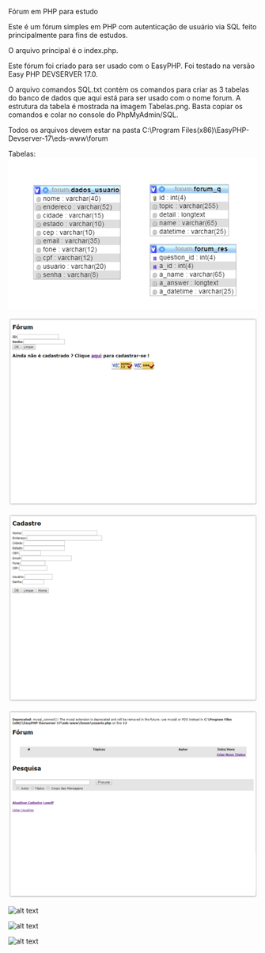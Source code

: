 Fórum em PHP para estudo

Este é um fórum simples em PHP com autenticação de usuário via SQL feito principalmente para fins de estudos.

O arquivo principal é o index.php.

Este fórum foi criado para ser usado com o EasyPHP. Foi testado na versão Easy PHP DEVSERVER 17.0.

O arquivo comandos SQL.txt contém os comandos para criar as 3 tabelas do banco de dados que aqui está para ser usado com o nome forum. A estrutura da tabela é mostrada na imagem Tabelas.png. Basta copiar os comandos e colar no console do PhpMyAdmin/SQL.

Todos os arquivos devem estar na pasta C:\Program Files(x86)\EasyPHP-Devserver-17\eds-www\forum


Tabelas:
![alt text](https://github.com/jackaw/Forum-em-PHP/blob/master/Tabelas.png?raw=true)

![alt text](https://github.com/jackaw/Forum-em-PHP/blob/master/index.png?raw=true)

![alt text](https://github.com/jackaw/Forum-em-PHP/blob/master/Cadastro2.png?raw=true)

![alt text](https://github.com/jackaw/Forum-em-PHP/blob/master/Forum3.png?raw=true)

![alt text](https://github.com/jackaw/Forum-em-PHP/blob/master/T%C3%B3pico4.png?raw=true)

![alt text](https://github.com/jackaw/Forum-em-PHP/blob/master/T%C3%B3pico5.png?raw=true)

![alt text](https://github.com/jackaw/Forum-em-PHP/blob/master/T%C3%B3pico6.png?raw=true)

